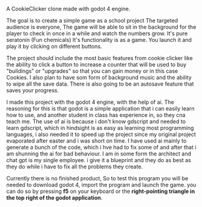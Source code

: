 A CookieClicker clone made with godot 4 engine.

The goal is to create a simple game as a school project
The targeted audience is everyone, The game will be able to sit in the background for the player to check in once in a while and watch the numbers grow. It's pure seratonin (Fun chemicals)
It's functionality is as a game. You launch it and play it by clicking on different buttons.





The project should include the most basic features from cookie clicker like the ability to click a button to increase a counter that will be used to buy "buildings" or "upgrades" so that you can gain money or in this case Cookies.
I also plan to have som form of background music and the ability to wipe all the save data.
There is also going to be an autosave feature that saves your progress.


I made this project with the godot 4 engine, with the help of ai.
The reasoning for this is that godot is a simple application that i can easily learn how to use, and another student in class has experience in, so they cna teach me.
The use of ai is because i don't know gdscript and needed to learn gdscript, which in hindsight is as easy as learning most programming languages, i also needed it to speed up the project since my original project evaporated after easter and i was short on time. I have used ai mainly to generate a bunch of the code, which i hve had to fix some of and after that i am shunning the ai for bad behaviour. I am in some form the architect and chat gpt is my single employee. i give it a blueprint and they do as best as they do while i have to fix all the problems they create.


Currently there is no finished product, So to test this program you will be needed to download godot 4, import the program and launch the game. you can do so by pressing **f5** on your keyboard or the **right-pointing triangle in the top right of the godot application**.
